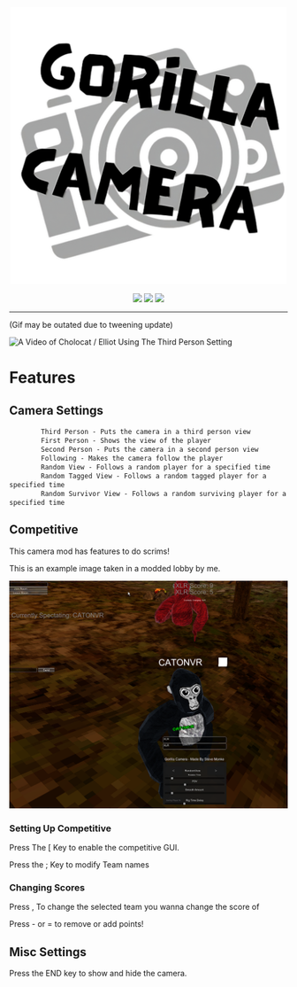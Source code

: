 
<p align="center">
  <a href="#"><img src="https://github.com/SteveTheAnimator/GorillaCamera/blob/main/Marketing/gorillacam.png" width="500"></a>
</p>



<p align="center">
	<a href="https://github.com/SteveTheAnimator/GorillaCamera/releases/latest"><img src="https://img.shields.io/github/v/release/SteveTheAnimator/GorillaCamera?label=latest&style=for-the-badge"></a>
	<a href="https://github.com/SteveTheAnimator/GorillaCamera/releases"><img src="https://img.shields.io/github/downloads/SteveTheAnimator/GorillaCamera/latest/MelonLoaderInstaller.apk?style=for-the-badge"></a>
	<a href="https://github.com/SteveTheAnimator/GorillaCamera/graphs/contributors"><img src="https://img.shields.io/github/contributors/SteveTheAnimator/GorillaCamera?style=for-the-badge"></a>
</p>
 
---


 (Gif may be outated due to tweening update)

 
![A Video of Cholocat / Elliot Using The Third Person Setting](https://github.com/SteveTheAnimator/GorillaCamera/blob/main/Marketing/gorillacam.gif)

# Features

## Camera Settings
            Third Person - Puts the camera in a third person view
            First Person - Shows the view of the player
            Second Person - Puts the camera in a second person view
            Following - Makes the camera follow the player
            Random View - Follows a random player for a specified time
            Random Tagged View - Follows a random tagged player for a specified time
            Random Survivor View - Follows a random surviving player for a specified time



## Competitive

This camera mod has features to do scrims!



This is an example image taken in a modded lobby by me.

![yap](https://github.com/SteveTheAnimator/GorillaCamera/blob/main/Marketing/newthing.png)

### Setting Up Competitive
Press The [ Key to enable the competitive GUI.



Press the ; Key to modify Team names

### Changing Scores
Press , To change the selected team you wanna change the score of



Press - or = to remove or add points!

## Misc Settings

Press the END key to show and hide the camera.
